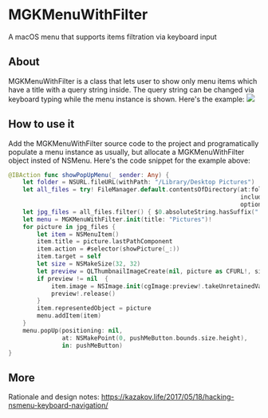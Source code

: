 # MGKMenuWithFilter
A macOS menu that supports items filtration via keyboard input

## About
MGKMenuWithFilter is a class that lets user to show only menu items which have a title with a query string inside. The query string can be changed via keyboard typing while the menu instance is shown. Here's the example:
![](https://kazakov.life/wordpress/wp-content/uploads/2017/05/2017-05-12-10_17_50.gif)


## How to use it
Add the MGKMenuWithFilter source code to the project and programatically populate a menu instance as usually, but allocate a MGKMenuWithFilter object insted of NSMenu. Here's the code snippet for the example above:
```swift
@IBAction func showPopUpMenu(_ sender: Any) {
    let folder = NSURL.fileURL(withPath: "/Library/Desktop Pictures")
    let all_files = try! FileManager.default.contentsOfDirectory(at:folder,
                                                                 includingPropertiesForKeys:nil,
                                                                 options:.skipsSubdirectoryDescendants)
    let jpg_files = all_files.filter() { $0.absoluteString.hasSuffix(".jpg") }
    let menu = MGKMenuWithFilter.init(title: "Pictures")!
    for picture in jpg_files {
        let item = NSMenuItem()
        item.title = picture.lastPathComponent
        item.action = #selector(showPicture(_:))
        item.target = self
        let size = NSMakeSize(32, 32)
        let preview = QLThumbnailImageCreate(nil, picture as CFURL!, size, nil as CFDictionary!)
        if preview != nil  {
            item.image = NSImage.init(cgImage:preview!.takeUnretainedValue(), size: size)
            preview!.release()
        }
        item.representedObject = picture
        menu.addItem(item)
    }
    menu.popUp(positioning: nil,
               at: NSMakePoint(0, pushMeButton.bounds.size.height),
               in: pushMeButton)
}
```

## More
Rationale and design notes: https://kazakov.life/2017/05/18/hacking-nsmenu-keyboard-navigation/
